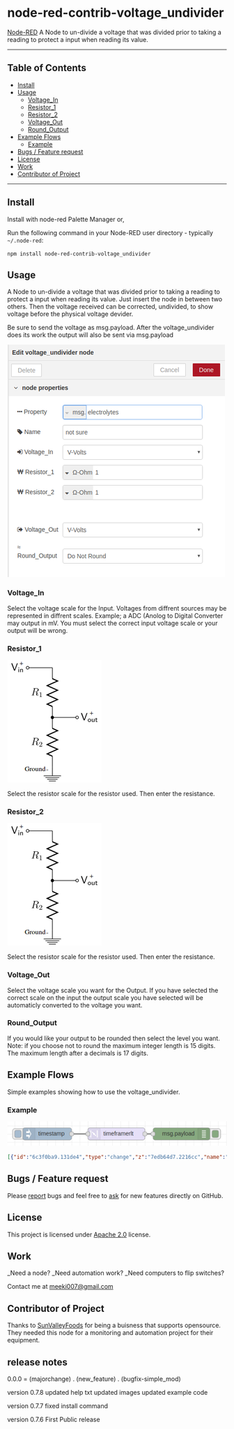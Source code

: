 node-red-contrib-voltage_undivider
==================================


<a href="http://nodered.org" target="_new">Node-RED</a> A Node to un-divide a voltage that was divided prior to taking a reading to protect a input when reading its value.

---

## Table of Contents
* [Install](#install)
* [Usage](#usage)
  * [Voltage_In](#Voltage_In)
  * [Resistor_1](#Resistor_1)
  * [Resistor_2](#Resistor_2)
  * [Voltage_Out](#Voltage_Out)
  * [Round_Output](#Round_Output)
* [Example Flows](#example-flows)
  * [Example](#example)
* [Bugs / Feature request](#bugs--feature-request)
* [License](#license)
* [Work](#work)
* [Contributor of Project](#contributor)

---

## Install

Install with node-red Palette Manager or,

Run the following command in your Node-RED user directory - typically `~/.node-red`:

```
npm install node-red-contrib-voltage_undivider
```


## Usage

A Node to un-divide a voltage that was divided prior to taking a reading to protect a input when reading its value.
Just insert the node in between two others. Then the voltage received can be corrected, undivided, to show voltage before the physical voltage devider.

Be sure to send the voltage as msg.payload. After the voltage_undivider does its work the output will also be sent via msg.payload

![examplenode.png](./doc/examplenode.png)


### Voltage_In

Select the voltage scale for the Input. Voltages from diffrent sources may be represented in diffrent scales. Example; a ADC (Anolog to Digital Converter may output in mV. You must select the correct input voltage scale or your output will be wrong.

### Resistor_1

![vdivider.png](./doc/vdivider.png)

Select the resistor scale for the resistor used. Then enter the resistance.

### Resistor_2

![vdivider.png](./doc/vdivider.png)

Select the resistor scale for the resistor used. Then enter the resistance.

### Voltage_Out

Select the voltage scale you want for the Output. If you have selected the correct scale on the input the output scale you have selected will be automaticly converted to the voltage you want.

### Round_Output

If you would like your output to be rounded then select the level you want. Note: if you choose not to round the maximum integer length is 15 digits. The maximum length after a decimals is 17 digits. 

## Example Flows

Simple examples showing how to use the voltage_undivider.


### Example

![example1.png](./doc/example1.png)

```JSON
[{"id":"6c3f0ba9.131de4","type":"change","z":"7edb64d7.2216cc","name":"Anolog Digital Converter","rules":[{"t":"set","p":"payload","pt":"msg","to":"3.25","tot":"str"}],"action":"","property":"","from":"","to":"","reg":false,"x":310,"y":320,"wires":[["5ad1bd27.e1b3b4"]]},{"id":"c0a340e7.a8288","type":"debug","z":"7edb64d7.2216cc","name":"","active":true,"tosidebar":true,"console":false,"tostatus":false,"complete":"false","x":710,"y":320,"wires":[]},{"id":"1782d03a.4e4ae","type":"inject","z":"7edb64d7.2216cc","name":"","topic":"","payload":"","payloadType":"date","repeat":"","crontab":"","once":false,"onceDelay":0.1,"x":120,"y":320,"wires":[["6c3f0ba9.131de4"]]},{"id":"5ad1bd27.e1b3b4","type":"voltage_undivider","z":"7edb64d7.2216cc","name":"","Voltage_Input":"V-Volts","Resistor_1":"1.1","Resistor_1Types":"Ω-Ohm","Resistor_2":"2.1","Resistor_2Types":"Ω-Ohm","Voltage_Output":"V-Volts","Round_Output":"Thousandths","x":530,"y":320,"wires":[["c0a340e7.a8288"]]}]
```

## Bugs / Feature request
Please [report](https://github.com/meeki007/node-red-contrib-voltage_undivider/issues) bugs and feel free to [ask](https://github.com/meeki007/node-red-contrib-voltage_undivider/issues) for new features directly on GitHub.


## License
This project is licensed under [Apache 2.0](http://www.apache.org/licenses/LICENSE-2.0) license.


## Work
_Need a node?
_Need automation work?
_Need computers to flip switches?
  
Contact me at meeki007@gmail.com


## Contributor of Project

Thanks to [SunValleyFoods](https://www.sunvalleyfoods.com/) for being a buisness that supports opensource. They needed this node for a monitoring and automation project for their equipment.

## release notes ##
0.0.0 = (majorchange) . (new_feature) . (bugfix-simple_mod)

version 0.7.8
updated help txt
updated images
updated example code

version 0.7.7
fixed install command


version 0.7.6
First Public release



